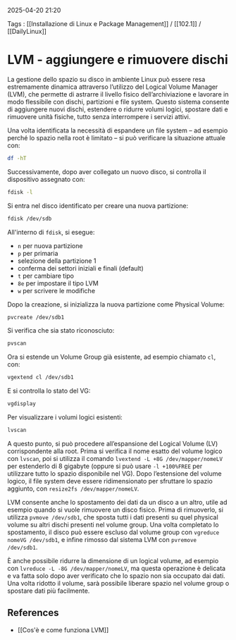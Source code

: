 2025-04-20 21:20

Tags :  [[Installazione di Linux e Package Management]] / [[102.1]] / [[DailyLinux]]

# LVM - aggiungere e rimuovere dischi

La gestione dello spazio su disco in ambiente Linux può essere resa estremamente dinamica attraverso l’utilizzo del Logical Volume Manager (LVM), che permette di astrarre il livello fisico dell’archiviazione e lavorare in modo flessibile con dischi, partizioni e file system. Questo sistema consente di aggiungere nuovi dischi, estendere o ridurre volumi logici, spostare dati e rimuovere unità fisiche, tutto senza interrompere i servizi attivi.

Una volta identificata la necessità di espandere un file system – ad esempio perché lo spazio nella root è limitato – si può verificare la situazione attuale con:

```bash
df -hT
```

Successivamente, dopo aver collegato un nuovo disco, si controlla il dispositivo assegnato con:

```bash
fdisk -l
```

Si entra nel disco identificato per creare una nuova partizione:

```bash
fdisk /dev/sdb
```

All'interno di `fdisk`, si esegue:

- `n` per nuova partizione
- `p` per primaria
- selezione della partizione 1
- conferma dei settori iniziali e finali (default)
- `t` per cambiare tipo
- `8e` per impostare il tipo LVM
- `w` per scrivere le modifiche

Dopo la creazione, si inizializza la nuova partizione come Physical Volume:

```bash
pvcreate /dev/sdb1
```

Si verifica che sia stato riconosciuto:

```bash
pvscan
```

Ora si estende un Volume Group già esistente, ad esempio chiamato `cl`, con:

```bash
vgextend cl /dev/sdb1
```

E si controlla lo stato del VG:

```bash
vgdisplay
```

Per visualizzare i volumi logici esistenti:
```bash
lvscan
```

A questo punto, si può procedere all’espansione del Logical Volume (LV) corrispondente alla root. Prima si verifica il nome esatto del volume logico con `lvscan`, poi si utilizza il comando `lvextend -L +8G /dev/mapper/nomeLV` per estenderlo di 8 gigabyte (oppure si può usare `-l +100%FREE` per utilizzare tutto lo spazio disponibile nel VG). Dopo l’estensione del volume logico, il file system deve essere ridimensionato per sfruttare lo spazio aggiunto, con `resize2fs /dev/mapper/nomeLV`.

LVM consente anche lo spostamento dei dati da un disco a un altro, utile ad esempio quando si vuole rimuovere un disco fisico. Prima di rimuoverlo, si utilizza `pvmove /dev/sdb1`, che sposta tutti i dati presenti su quel physical volume su altri dischi presenti nel volume group. Una volta completato lo spostamento, il disco può essere escluso dal volume group con `vgreduce nomeVG /dev/sdb1`, e infine rimosso dal sistema LVM con `pvremove /dev/sdb1`.

È anche possibile ridurre la dimensione di un logical volume, ad esempio con `lvreduce -L -8G /dev/mapper/nomeLV`, ma questa operazione è delicata e va fatta solo dopo aver verificato che lo spazio non sia occupato dai dati. Una volta ridotto il volume, sarà possibile liberare spazio nel volume group o spostare dati più facilmente.
## References

- [[Cos'è e come funziona LVM]]
